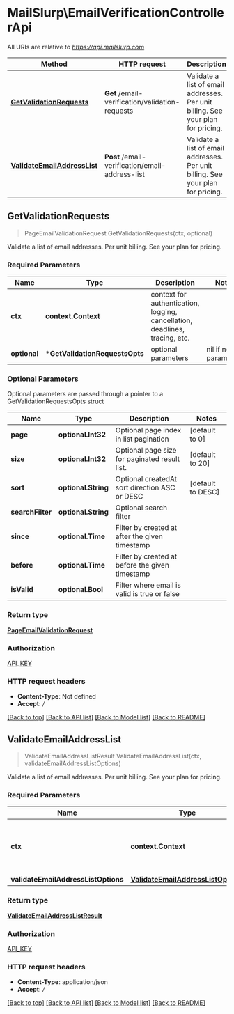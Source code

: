 # MailSlurp\EmailVerificationControllerApi

All URIs are relative to *https://api.mailslurp.com*

Method | HTTP request | Description
------------- | ------------- | -------------
[**GetValidationRequests**](EmailVerificationControllerApi#GetValidationRequests) | **Get** /email-verification/validation-requests | Validate a list of email addresses. Per unit billing. See your plan for pricing.
[**ValidateEmailAddressList**](EmailVerificationControllerApi#ValidateEmailAddressList) | **Post** /email-verification/email-address-list | Validate a list of email addresses. Per unit billing. See your plan for pricing.



## GetValidationRequests

> PageEmailValidationRequest GetValidationRequests(ctx, optional)

Validate a list of email addresses. Per unit billing. See your plan for pricing.

### Required Parameters


Name | Type | Description  | Notes
------------- | ------------- | ------------- | -------------
**ctx** | **context.Context** | context for authentication, logging, cancellation, deadlines, tracing, etc.
 **optional** | ***GetValidationRequestsOpts** | optional parameters | nil if no parameters

### Optional Parameters

Optional parameters are passed through a pointer to a GetValidationRequestsOpts struct


Name | Type | Description  | Notes
------------- | ------------- | ------------- | -------------
 **page** | **optional.Int32**| Optional page index in list pagination | [default to 0]
 **size** | **optional.Int32**| Optional page size for paginated result list. | [default to 20]
 **sort** | **optional.String**| Optional createdAt sort direction ASC or DESC | [default to DESC]
 **searchFilter** | **optional.String**| Optional search filter | 
 **since** | **optional.Time**| Filter by created at after the given timestamp | 
 **before** | **optional.Time**| Filter by created at before the given timestamp | 
 **isValid** | **optional.Bool**| Filter where email is valid is true or false | 

### Return type

[**PageEmailValidationRequest**](PageEmailValidationRequest)

### Authorization

[API_KEY](../README#API_KEY)

### HTTP request headers

- **Content-Type**: Not defined
- **Accept**: */*

[[Back to top]](#) [[Back to API list]](../README#documentation-for-api-endpoints)
[[Back to Model list]](../README#documentation-for-models)
[[Back to README]](../README)


## ValidateEmailAddressList

> ValidateEmailAddressListResult ValidateEmailAddressList(ctx, validateEmailAddressListOptions)

Validate a list of email addresses. Per unit billing. See your plan for pricing.

### Required Parameters


Name | Type | Description  | Notes
------------- | ------------- | ------------- | -------------
**ctx** | **context.Context** | context for authentication, logging, cancellation, deadlines, tracing, etc.
**validateEmailAddressListOptions** | [**ValidateEmailAddressListOptions**](ValidateEmailAddressListOptions)|  | 

### Return type

[**ValidateEmailAddressListResult**](ValidateEmailAddressListResult)

### Authorization

[API_KEY](../README#API_KEY)

### HTTP request headers

- **Content-Type**: application/json
- **Accept**: */*

[[Back to top]](#) [[Back to API list]](../README#documentation-for-api-endpoints)
[[Back to Model list]](../README#documentation-for-models)
[[Back to README]](../README)

